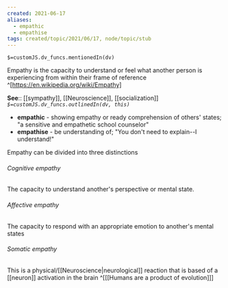 ```yaml
---
created: 2021-06-17
aliases:
  - empathic
  - empathise
tags: created/topic/2021/06/17, node/topic/stub
---
```

`$=customJS.dv_funcs.mentionedIn(dv)`

Empathy is the capacity to understand or feel what another person is experiencing from within their frame of reference
^[https://en.wikipedia.org/wiki/Empathy]

**See**:: [[sympathy]], [[Neuroscience]], [[socialization]]
*`$=customJS.dv_funcs.outlinedIn(dv, this)`*

- **empathic** - showing empathy or ready comprehension of others' states; "a sensitive and empathetic school counselor"  
- **empathise** -  be understanding of; "You don't need to explain--I understand!"  

Empathy can be divided into three distinctions

###### Cognitive empathy

The capacity to understand another's perspective or mental state.

###### Affective empathy

The capacity to respond with an appropriate emotion to another's mental states

###### Somatic empathy

This is a physical/[[Neuroscience|neurological]] reaction that is based of a [[neuron]] activation in the brain ^[[[Humans are a product of evolution]]]
